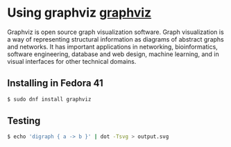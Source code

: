 # Using graphviz  [graphviz](https://graphviz.org)

Graphviz is open source graph visualization software. Graph visualization is a way of representing structural information as diagrams of abstract graphs and networks. It has important applications in networking, bioinformatics, software engineering, database and web design, machine learning, and in visual interfaces for other technical domains.

## Installing in Fedora 41


```bash
$ sudo dnf install graphviz
```


## Testing

```bash
$ echo 'digraph { a -> b }' | dot -Tsvg > output.svg

```